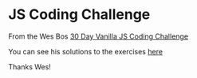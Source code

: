 # JS Coding Challenge

From the Wes Bos [30 Day Vanilla JS Coding Challenge](https://javascript30.com/)

You can see his solutions to the exercises [here](https://github.com/wesbos/JavaScript30)

Thanks Wes!
